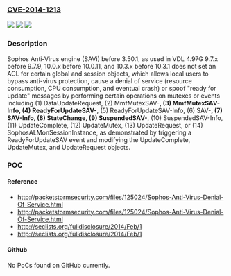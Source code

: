 ### [CVE-2014-1213](https://cve.mitre.org/cgi-bin/cvename.cgi?name=CVE-2014-1213)
![](https://img.shields.io/static/v1?label=Product&message=n%2Fa&color=blue)
![](https://img.shields.io/static/v1?label=Version&message=n%2Fa&color=blue)
![](https://img.shields.io/static/v1?label=Vulnerability&message=n%2Fa&color=brighgreen)

### Description

Sophos Anti-Virus engine (SAVi) before 3.50.1, as used in VDL 4.97G 9.7.x before 9.7.9, 10.0.x before 10.0.11, and 10.3.x before 10.3.1 does not set an ACL for certain global and session objects, which allows local users to bypass anti-virus protection, cause a denial of service (resource consumption, CPU consumption, and eventual crash) or spoof "ready for update" messages by performing certain operations on mutexes or events including (1) DataUpdateRequest, (2) MmfMutexSAV-****, (3) MmfMutexSAV-Info, (4) ReadyForUpdateSAV-****, (5) ReadyForUpdateSAV-Info, (6) SAV-****, (7) SAV-Info, (8) StateChange, (9) SuspendedSAV-****, (10) SuspendedSAV-Info, (11) UpdateComplete, (12) UpdateMutex, (13) UpdateRequest, or (14) SophosALMonSessionInstance, as demonstrated by triggering a ReadyForUpdateSAV event and modifying the UpdateComplete, UpdateMutex, and UpdateRequest objects.

### POC

#### Reference
- http://packetstormsecurity.com/files/125024/Sophos-Anti-Virus-Denial-Of-Service.html
- http://packetstormsecurity.com/files/125024/Sophos-Anti-Virus-Denial-Of-Service.html
- http://seclists.org/fulldisclosure/2014/Feb/1
- http://seclists.org/fulldisclosure/2014/Feb/1

#### Github
No PoCs found on GitHub currently.

